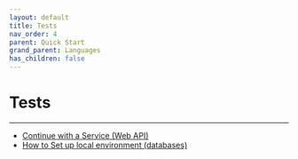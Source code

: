 ```yaml
---
layout: default
title: Tests
nav_order: 4
parent: Quick Start
grand_parent: Languages
has_children: false
---
```


# Tests

---

- [Continue with a Service (Web API)](web-api)
- [How to Set up local environment (databases)](docker-compose-dbs)
